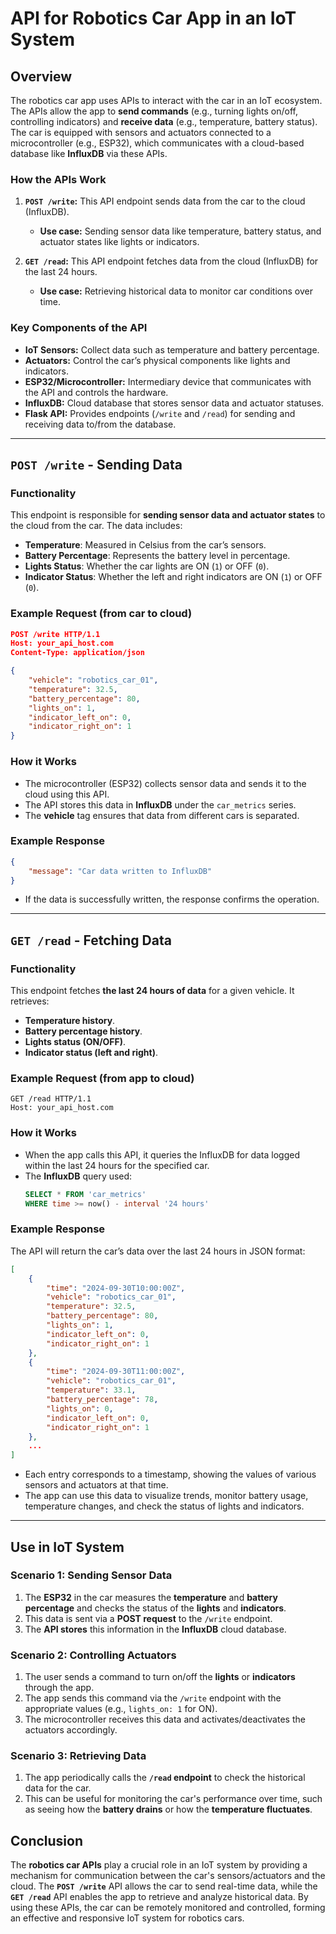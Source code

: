 # API for Robotics Car App in an IoT System

## Overview

The robotics car app uses APIs to interact with the car in an IoT ecosystem. The APIs allow the app to **send commands** (e.g., turning lights on/off, controlling indicators) and **receive data** (e.g., temperature, battery status). The car is equipped with sensors and actuators connected to a microcontroller (e.g., ESP32), which communicates with a cloud-based database like **InfluxDB** via these APIs.

### How the APIs Work

1. **`POST /write`:** This API endpoint sends data from the car to the cloud (InfluxDB).
   - **Use case:** Sending sensor data like temperature, battery status, and actuator states like lights or indicators.
   
2. **`GET /read`:** This API endpoint fetches data from the cloud (InfluxDB) for the last 24 hours.
   - **Use case:** Retrieving historical data to monitor car conditions over time.

### Key Components of the API

- **IoT Sensors:** Collect data such as temperature and battery percentage.
- **Actuators:** Control the car’s physical components like lights and indicators.
- **ESP32/Microcontroller:** Intermediary device that communicates with the API and controls the hardware.
- **InfluxDB:** Cloud database that stores sensor data and actuator statuses.
- **Flask API:** Provides endpoints (`/write` and `/read`) for sending and receiving data to/from the database.

---

## `POST /write` - Sending Data

### Functionality
This endpoint is responsible for **sending sensor data and actuator states** to the cloud from the car. The data includes:
- **Temperature**: Measured in Celsius from the car’s sensors.
- **Battery Percentage**: Represents the battery level in percentage.
- **Lights Status**: Whether the car lights are ON (`1`) or OFF (`0`).
- **Indicator Status**: Whether the left and right indicators are ON (`1`) or OFF (`0`).

### Example Request (from car to cloud)
```json
POST /write HTTP/1.1
Host: your_api_host.com
Content-Type: application/json

{
    "vehicle": "robotics_car_01",
    "temperature": 32.5,
    "battery_percentage": 80,
    "lights_on": 1,
    "indicator_left_on": 0,
    "indicator_right_on": 1
}
```

### How it Works
- The microcontroller (ESP32) collects sensor data and sends it to the cloud using this API.
- The API stores this data in **InfluxDB** under the `car_metrics` series.
- The **vehicle** tag ensures that data from different cars is separated.

### Example Response
```json
{
    "message": "Car data written to InfluxDB"
}
```

- If the data is successfully written, the response confirms the operation.

---

## `GET /read` - Fetching Data

### Functionality
This endpoint fetches **the last 24 hours of data** for a given vehicle. It retrieves:
- **Temperature history**.
- **Battery percentage history**.
- **Lights status (ON/OFF)**.
- **Indicator status (left and right)**.

### Example Request (from app to cloud)
```http
GET /read HTTP/1.1
Host: your_api_host.com
```

### How it Works
- When the app calls this API, it queries the InfluxDB for data logged within the last 24 hours for the specified car.
- The **InfluxDB** query used:
  ```sql
  SELECT * FROM 'car_metrics' 
  WHERE time >= now() - interval '24 hours'
  ```

### Example Response
The API will return the car’s data over the last 24 hours in JSON format:

```json
[
    {
        "time": "2024-09-30T10:00:00Z",
        "vehicle": "robotics_car_01",
        "temperature": 32.5,
        "battery_percentage": 80,
        "lights_on": 1,
        "indicator_left_on": 0,
        "indicator_right_on": 1
    },
    {
        "time": "2024-09-30T11:00:00Z",
        "vehicle": "robotics_car_01",
        "temperature": 33.1,
        "battery_percentage": 78,
        "lights_on": 0,
        "indicator_left_on": 0,
        "indicator_right_on": 1
    },
    ...
]
```

- Each entry corresponds to a timestamp, showing the values of various sensors and actuators at that time.
- The app can use this data to visualize trends, monitor battery usage, temperature changes, and check the status of lights and indicators.

---

## Use in IoT System

### Scenario 1: Sending Sensor Data
1. The **ESP32** in the car measures the **temperature** and **battery percentage** and checks the status of the **lights** and **indicators**.
2. This data is sent via a **POST request** to the `/write` endpoint.
3. The **API stores** this information in the **InfluxDB** cloud database.

### Scenario 2: Controlling Actuators
1. The user sends a command to turn on/off the **lights** or **indicators** through the app.
2. The app sends this command via the `/write` endpoint with the appropriate values (e.g., `lights_on: 1` for ON).
3. The microcontroller receives this data and activates/deactivates the actuators accordingly.

### Scenario 3: Retrieving Data
1. The app periodically calls the **`/read` endpoint** to check the historical data for the car.
2. This can be useful for monitoring the car's performance over time, such as seeing how the **battery drains** or how the **temperature fluctuates**.


## Conclusion

The **robotics car APIs** play a crucial role in an IoT system by providing a mechanism for communication between the car's sensors/actuators and the cloud. The **`POST /write`** API allows the car to send real-time data, while the **`GET /read`** API enables the app to retrieve and analyze historical data. By using these APIs, the car can be remotely monitored and controlled, forming an effective and responsive IoT system for robotics cars.
